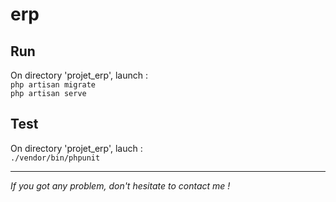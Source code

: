 # erp

## Run
On directory 'projet_erp', launch :  
`php artisan migrate`  
`php artisan serve`  

## Test
On directory 'projet_erp', lauch :  
`./vendor/bin/phpunit`

---------

*If you got any problem, don't hesitate to contact me !*
